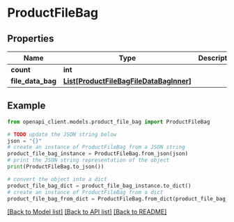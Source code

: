 # ProductFileBag


## Properties

Name | Type | Description | Notes
------------ | ------------- | ------------- | -------------
**count** | **int** |  | [optional] 
**file_data_bag** | [**List[ProductFileBagFileDataBagInner]**](ProductFileBagFileDataBagInner.md) |  | [optional] 

## Example

```python
from openapi_client.models.product_file_bag import ProductFileBag

# TODO update the JSON string below
json = "{}"
# create an instance of ProductFileBag from a JSON string
product_file_bag_instance = ProductFileBag.from_json(json)
# print the JSON string representation of the object
print(ProductFileBag.to_json())

# convert the object into a dict
product_file_bag_dict = product_file_bag_instance.to_dict()
# create an instance of ProductFileBag from a dict
product_file_bag_from_dict = ProductFileBag.from_dict(product_file_bag_dict)
```
[[Back to Model list]](../README.md#documentation-for-models) [[Back to API list]](../README.md#documentation-for-api-endpoints) [[Back to README]](../README.md)


